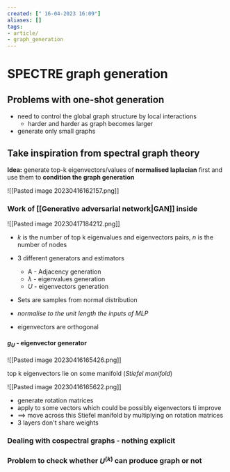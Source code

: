 ```yaml
---
created: [" 16-04-2023 16:09"]
aliases: []
tags:
- article/
- graph_generation
---
```


# SPECTRE graph generation

## Problems with one-shot generation
- need to control the global graph structure by local interactions
	- harder and harder as graph becomes larger
- generate only small graphs

## Take inspiration from spectral graph theory
**Idea:** generate top-k eigenvectors/values of **normalised laplacian** first and use them to **condition the graph generation**

![[Pasted image 20230416162157.png]]

### Work of [[Generative adversarial network|GAN]] inside
![[Pasted image 20230417184212.png]]

- $k$ is the number of top k eigenvalues and eigenvectors pairs, $n$ is the number of nodes
- 3 different generators and estimators
	- A - Adjacency generation
	- $\lambda$ - eigenvalues generation
	- $U$ - eigenvectors generation

- Sets are samples from normal distribution
- *normalise to the unit length the inputs of MLP*
- eigenvectors are orthogonal


#### $g_U$ - eigenvector generator
![[Pasted image 20230416165426.png]]

top k eigenvectors lie on some manifold (*Stiefel manifold*)

![[Pasted image 20230416165622.png]]
- generate rotation matrices
- apply to some vectors which could be possibly eigenvectors ti improve
- ==> move across this Stiefel manifold by multiplying on rotation matrices
- 3 layers don't share weights

### Dealing with cospectral graphs - nothing explicit

### Problem to check whether $U^{(k)}$ can produce graph or not

